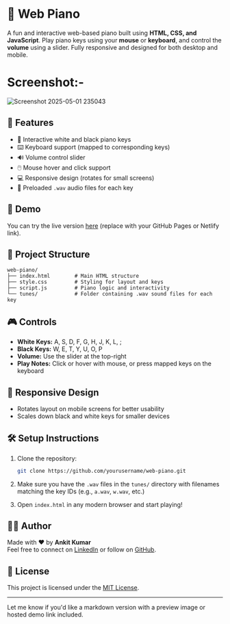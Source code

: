 # 🎹 Web Piano

A fun and interactive web-based piano built using **HTML, CSS, and JavaScript**. Play piano keys using your **mouse** or **keyboard**, and control the **volume** using a slider. Fully responsive and designed for both desktop and mobile.


# Screenshot:-
![Screenshot 2025-05-01 235043](https://github.com/user-attachments/assets/ca0b7066-a8d8-473b-aca8-221e17ee6219)


## 🧠 Features

- 🎼 Interactive white and black piano keys
- ⌨️ Keyboard support (mapped to corresponding keys)
- 🔊 Volume control slider
- 🖱️ Mouse hover and click support
- 💻 Responsive design (rotates for small screens)
- 🎵 Preloaded `.wav` audio files for each key

## 🚀 Demo

You can try the live version [here](#) (replace with your GitHub Pages or Netlify link).

## 📁 Project Structure

```
web-piano/
├── index.html        # Main HTML structure
├── style.css         # Styling for layout and keys
├── script.js         # Piano logic and interactivity
└── tunes/            # Folder containing .wav sound files for each key
```

## 🎮 Controls

- **White Keys:** A, S, D, F, G, H, J, K, L, ;
- **Black Keys:** W, E, T, Y, U, O, P
- **Volume:** Use the slider at the top-right
- **Play Notes:** Click or hover with mouse, or press mapped keys on the keyboard

## 📱 Responsive Design

- Rotates layout on mobile screens for better usability
- Scales down black and white keys for smaller devices

## 🛠️ Setup Instructions

1. Clone the repository:
   ```bash
   git clone https://github.com/yourusername/web-piano.git
   ```
2. Make sure you have the `.wav` files in the `tunes/` directory with filenames matching the key IDs (e.g., `a.wav`, `w.wav`, etc.)

3. Open `index.html` in any modern browser and start playing!

## 👨‍💻 Author

Made with ❤️ by **Ankit Kumar**  
Feel free to connect on [LinkedIn](#) or follow on [GitHub](#).

## 📄 License

This project is licensed under the [MIT License](LICENSE).

---

Let me know if you'd like a markdown version with a preview image or hosted demo link included.

